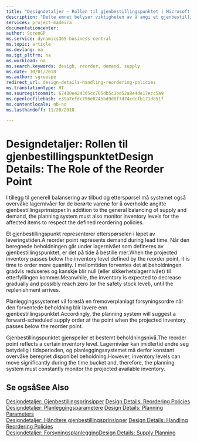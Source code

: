 ```yaml
---
title: "Designdetaljer – Rollen til gjenbestillingspunktet | Microsoft-dokumentasjon"
description: "Dette emnet belyser viktigheten av å angi et gjenbestillingspunkt, slik at du vet når du må bestille mer."
services: project-madeira
documentationcenter: 
author: SorenGP
ms.service: dynamics365-business-central
ms.topic: article
ms.devlang: na
ms.tgt_pltfrm: na
ms.workload: na
ms.search.keywords: desigh, reorder, demand, supply
ms.date: 10/01/2018
ms.author: sgroespe
redirect_url: design-details-handling-reordering-policies
ms.translationtype: HT
ms.sourcegitcommit: 67400e424305cc705db5c1bd52a8e4de17ecc5a9
ms.openlocfilehash: e39a7efdc796e8745bd9d8f7d74cdcfb171d851f
ms.contentlocale: nb-no
ms.lasthandoff: 11/20/2018

---
```

# <a name="design-details-the-role-of-the-reorder-point"></a><span data-ttu-id="b9724-103">Designdetaljer: Rollen til gjenbestillingspunktet</span><span class="sxs-lookup"><span data-stu-id="b9724-103">Design Details: The Role of the Reorder Point</span></span>
<span data-ttu-id="b9724-104">I tillegg til generell balansering av tilbud og etterspørsel må systemet også overvåke lagernivåer for de berørte varene for å overholde angitte gjenbestillingsprinsipper.</span><span class="sxs-lookup"><span data-stu-id="b9724-104">In addition to the general balancing of supply and demand, the planning system must also monitor inventory levels for the affected items to respect the defined reordering policies.</span></span>  

<span data-ttu-id="b9724-105">Et gjenbestillingspunkt representerer etterspørselen i løpet av leveringstiden.</span><span class="sxs-lookup"><span data-stu-id="b9724-105">A reorder point represents demand during lead time.</span></span> <span data-ttu-id="b9724-106">Når den beregnede beholdningen går under lagernivået som defineres av gjenbestillingspunktet, er det på tide å bestille mer.</span><span class="sxs-lookup"><span data-stu-id="b9724-106">When the projected inventory passes below the inventory level defined by the reorder point, it is time to order more quantity.</span></span> <span data-ttu-id="b9724-107">I mellomtiden forventes det at beholdningen gradvis reduseres og kanskje blir null (eller sikkerhetslagernivået) til etterfyllingen kommer.</span><span class="sxs-lookup"><span data-stu-id="b9724-107">Meanwhile, the inventory is expected to decrease gradually and possibly reach zero (or the safety stock level), until the replenishment arrives.</span></span>  

<span data-ttu-id="b9724-108">Planleggingssystemet vil foreslå en fremoverplanlagt forsyningsordre når den forventede beholdning blir lavere enn gjenbestillingspunktet.</span><span class="sxs-lookup"><span data-stu-id="b9724-108">Accordingly, the planning system will suggest a forward-scheduled supply order at the point when the projected inventory passes below the reorder point.</span></span>  

<span data-ttu-id="b9724-109">Gjenbestillingspunktet gjenspeiler et bestemt beholdningsnivå.</span><span class="sxs-lookup"><span data-stu-id="b9724-109">The reorder point reflects a certain inventory level.</span></span> <span data-ttu-id="b9724-110">Lagernivåer kan imidlertid endre seg betydelig i tidsperioden, og planleggingssystemet må derfor konstant overvåke beregnet disponibel beholdning.</span><span class="sxs-lookup"><span data-stu-id="b9724-110">However, inventory levels can move significantly during the time bucket and, therefore, the planning system must constantly monitor the projected available inventory.</span></span>  

## <a name="see-also"></a><span data-ttu-id="b9724-111">Se også</span><span class="sxs-lookup"><span data-stu-id="b9724-111">See Also</span></span>  
<span data-ttu-id="b9724-112">[Designdetaljer: Gjenbestillingsprinsipper](design-details-reordering-policies.md) </span><span class="sxs-lookup"><span data-stu-id="b9724-112">[Design Details: Reordering Policies](design-details-reordering-policies.md) </span></span>  
<span data-ttu-id="b9724-113">[Designdetaljer: Planleggingsparametere](design-details-planning-parameters.md) </span><span class="sxs-lookup"><span data-stu-id="b9724-113">[Design Details: Planning Parameters](design-details-planning-parameters.md) </span></span>  
<span data-ttu-id="b9724-114">[Designdetaljer: Håndtere gjenbestillingsprinsipper](design-details-handling-reordering-policies.md) </span><span class="sxs-lookup"><span data-stu-id="b9724-114">[Design Details: Handling Reordering Policies](design-details-handling-reordering-policies.md) </span></span>  
[<span data-ttu-id="b9724-115">Designdetaljer: Forsyningsplanlegging</span><span class="sxs-lookup"><span data-stu-id="b9724-115">Design Details: Supply Planning</span></span>](design-details-supply-planning.md)

